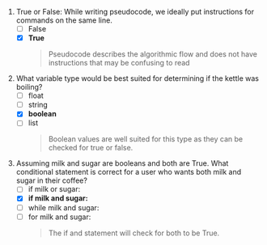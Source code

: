 1. True or False:  While writing pseudocode, we ideally put instructions for commands on the same line.
    - [ ] False
    - [x] **True**
        > Pseudocode describes the algorithmic flow and does not have instructions that may be confusing to read

2. What variable type would be best suited for determining if the kettle was boiling?
    - [ ] float
    - [ ] string
    - [x] **boolean**
    - [ ] list
        > Boolean values are well suited for this type as they can be checked for true or false.

3. Assuming milk and sugar are booleans and both are True. What conditional statement is correct for a user who wants both milk and sugar in their coffee?
    - [ ] if milk or sugar:
    - [x] **if milk and sugar:**
    - [ ] while milk and sugar:
    - [ ] for milk and sugar:
        > The if and statement will check for both to be True.
